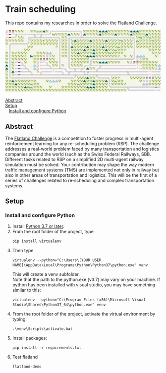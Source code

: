 # Train scheduling  

This repo contains my researches in order to solve the [Flatland Challenge](https://www.aicrowd.com/challenges/flatland-challenge).  

![](https://github.com/guerinsylvain/train-scheduling/blob/master/docs/flat-land-demo.gif)  


[Abstract](#abstract)  
[Setup](#setup)  
&nbsp;&nbsp;&nbsp;[Install and configure Python](#setup-python)  

<a id="abstract"></a>
## Abstract
The [Flatland Challenge](https://www.aicrowd.com/challenges/flatland-challenge) is a competition to foster progress in multi-agent reinforcement learning for any re-scheduling problem (RSP). The challenge addresses a real-world problem faced by many transportation and logistics companies around the world (such as the Swiss Federal Railways, SBB. Different tasks related to RSP on a simplified 2D multi-agent railway simulation must be solved. Your contribution may shape the way modern traffic management systems (TMS) are implemented not only in railway but also in other areas of transportation and logistics. This will be the first of a series of challenges related to re-scheduling and complex transportation systems.  

<a id="setup"></a>
## Setup

<a id="setup-python"></a>
### Install and configure Python 
1.  Install [Python 3.7 or later](https://www.python.org/downloads/).
2.	From the root folder of the project, type 
    ```
    pip install virtualenv
    ```
3.	Then type
    ```
    virtualenv --python="C:\Users\[YOUR USER NAME]\AppData\Local\Programs\Python\Python37\python.exe" venv      
    ```
    This will create a venv subfolder.   
    Note that the path to the python.exe (v3.7) may vary on your machine.
    If python has been installed with visual studio, you may have something similar to this:
    ```
    virtualenv --python="C:\Program Files (x86)\Microsoft Visual Studio\Shared\Python37_64\python.exe" venv
    ```
4.	From the root folder of the project, activate the virtual environment by typing:
    ```
    .\venv\Scripts\activate.bat
    ```
5. Install packages:
    ```
    pip install -r requirements.txt   
    ```
6. Test flatland
    ```
    flatland-demo
    ```  
